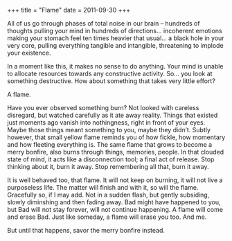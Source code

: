 +++
title = "Flame"
date = 2011-09-30
+++

All of us go through phases of total noise in our brain – hundreds of thoughts pulling your mind in hundreds of directions… incoherent emotions making your stomach feel ten times heavier that usual… a black hole in your very core, pulling everything tangible and intangible, threatening to implode your existence.

In a moment like this, it makes no sense to do anything. Your mind is unable to allocate resources towards any constructive activity. So… you look at something destructive. How about something that takes very little effort?

A flame.

Have you ever observed something burn? Not looked with careless disregard, but watched carefully as it ate away reality. Things that existed just moments ago vanish into nothingness, right in front of your eyes. Maybe those things meant something to you, maybe they didn’t. Subtly however, that small yellow flame reminds you of how fickle, how momentary and how fleeting everything is. The same flame that grows to become a merry bonfire, also burns through things, memories, people. In that clouded state of mind, it acts like a disconnection tool; a final act of release. Stop thinking about it, burn it away. Stop remembering all that, burn it away.

It is well behaved too, that flame. It will not keep on burning, it will not live a purposeless life. The matter will finish and with it, so will the flame. Gracefully so, if I may add. Not in a sudden flash, but gently subsiding, slowly diminshing and then fading away. Bad might have happened to you, but Bad will not stay forever, will not continue happening. A flame will come and erase Bad. Just like someday, a flame will erase you too. And me.

But until that happens, savor the merry bonfire instead.